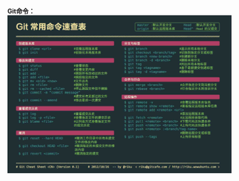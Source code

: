 <!--
author:ivan 
date: 2016-02-11
title: Git命令一览 
tags: Git
category: GitBlog
status: publish
summary: Git的常用命令一览，简单实用
-->

**Git命令：**
![image](../git_help.jpg)
